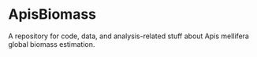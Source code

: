 # ApisBiomass
A repository for code, data, and analysis-related stuff about Apis mellifera global biomass estimation.
